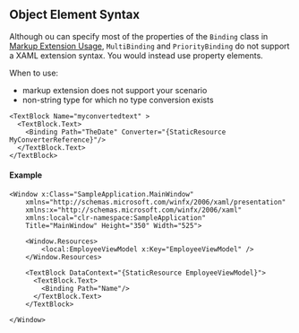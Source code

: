 ## Object Element Syntax
Although ou can specify most of the properties of the `Binding` class in [Markup Extension Usage](https://github.com/hovermind/wpf-ninja/blob/master/doc-md/data-binding/binding-markup-extension-usage.md), `MultiBinding` and `PriorityBinding` 
do not support a XAML extension syntax. You would instead use property elements.

When to use:
* markup extension does not support your scenario
* non-string type for which no type conversion exists

```
<TextBlock Name="myconvertedtext" >
  <TextBlock.Text>
    <Binding Path="TheDate" Converter="{StaticResource MyConverterReference}"/>
  </TextBlock.Text>
</TextBlock>
```

#### Example
```
<Window x:Class="SampleApplication.MainWindow"
    xmlns="http://schemas.microsoft.com/winfx/2006/xaml/presentation"
    xmlns:x="http://schemas.microsoft.com/winfx/2006/xaml"
    xmlns:local="clr-namespace:SampleApplication"
    Title="MainWindow" Height="350" Width="525">
	
    <Window.Resources>
        <local:EmployeeViewModel x:Key="EmployeeViewModel" />
    </Window.Resources>
	
	<TextBlock DataContext="{StaticResource EmployeeViewModel}">
	  <TextBlock.Text>
		<Binding Path="Name"/>
	  </TextBlock.Text>
	</TextBlock>
	
</Window>
```
